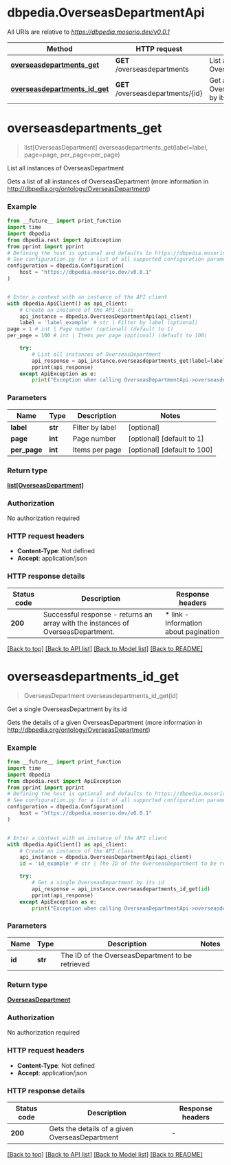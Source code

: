 # dbpedia.OverseasDepartmentApi

All URIs are relative to *https://dbpedia.mosorio.dev/v0.0.1*

Method | HTTP request | Description
------------- | ------------- | -------------
[**overseasdepartments_get**](OverseasDepartmentApi.md#overseasdepartments_get) | **GET** /overseasdepartments | List all instances of OverseasDepartment
[**overseasdepartments_id_get**](OverseasDepartmentApi.md#overseasdepartments_id_get) | **GET** /overseasdepartments/{id} | Get a single OverseasDepartment by its id


# **overseasdepartments_get**
> list[OverseasDepartment] overseasdepartments_get(label=label, page=page, per_page=per_page)

List all instances of OverseasDepartment

Gets a list of all instances of OverseasDepartment (more information in http://dbpedia.org/ontology/OverseasDepartment)

### Example

```python
from __future__ import print_function
import time
import dbpedia
from dbpedia.rest import ApiException
from pprint import pprint
# Defining the host is optional and defaults to https://dbpedia.mosorio.dev/v0.0.1
# See configuration.py for a list of all supported configuration parameters.
configuration = dbpedia.Configuration(
    host = "https://dbpedia.mosorio.dev/v0.0.1"
)


# Enter a context with an instance of the API client
with dbpedia.ApiClient() as api_client:
    # Create an instance of the API class
    api_instance = dbpedia.OverseasDepartmentApi(api_client)
    label = 'label_example' # str | Filter by label (optional)
page = 1 # int | Page number (optional) (default to 1)
per_page = 100 # int | Items per page (optional) (default to 100)

    try:
        # List all instances of OverseasDepartment
        api_response = api_instance.overseasdepartments_get(label=label, page=page, per_page=per_page)
        pprint(api_response)
    except ApiException as e:
        print("Exception when calling OverseasDepartmentApi->overseasdepartments_get: %s\n" % e)
```

### Parameters

Name | Type | Description  | Notes
------------- | ------------- | ------------- | -------------
 **label** | **str**| Filter by label | [optional] 
 **page** | **int**| Page number | [optional] [default to 1]
 **per_page** | **int**| Items per page | [optional] [default to 100]

### Return type

[**list[OverseasDepartment]**](OverseasDepartment.md)

### Authorization

No authorization required

### HTTP request headers

 - **Content-Type**: Not defined
 - **Accept**: application/json

### HTTP response details
| Status code | Description | Response headers |
|-------------|-------------|------------------|
**200** | Successful response - returns an array with the instances of OverseasDepartment. |  * link - Information about pagination <br>  |

[[Back to top]](#) [[Back to API list]](../README.md#documentation-for-api-endpoints) [[Back to Model list]](../README.md#documentation-for-models) [[Back to README]](../README.md)

# **overseasdepartments_id_get**
> OverseasDepartment overseasdepartments_id_get(id)

Get a single OverseasDepartment by its id

Gets the details of a given OverseasDepartment (more information in http://dbpedia.org/ontology/OverseasDepartment)

### Example

```python
from __future__ import print_function
import time
import dbpedia
from dbpedia.rest import ApiException
from pprint import pprint
# Defining the host is optional and defaults to https://dbpedia.mosorio.dev/v0.0.1
# See configuration.py for a list of all supported configuration parameters.
configuration = dbpedia.Configuration(
    host = "https://dbpedia.mosorio.dev/v0.0.1"
)


# Enter a context with an instance of the API client
with dbpedia.ApiClient() as api_client:
    # Create an instance of the API class
    api_instance = dbpedia.OverseasDepartmentApi(api_client)
    id = 'id_example' # str | The ID of the OverseasDepartment to be retrieved

    try:
        # Get a single OverseasDepartment by its id
        api_response = api_instance.overseasdepartments_id_get(id)
        pprint(api_response)
    except ApiException as e:
        print("Exception when calling OverseasDepartmentApi->overseasdepartments_id_get: %s\n" % e)
```

### Parameters

Name | Type | Description  | Notes
------------- | ------------- | ------------- | -------------
 **id** | **str**| The ID of the OverseasDepartment to be retrieved | 

### Return type

[**OverseasDepartment**](OverseasDepartment.md)

### Authorization

No authorization required

### HTTP request headers

 - **Content-Type**: Not defined
 - **Accept**: application/json

### HTTP response details
| Status code | Description | Response headers |
|-------------|-------------|------------------|
**200** | Gets the details of a given OverseasDepartment |  -  |

[[Back to top]](#) [[Back to API list]](../README.md#documentation-for-api-endpoints) [[Back to Model list]](../README.md#documentation-for-models) [[Back to README]](../README.md)

